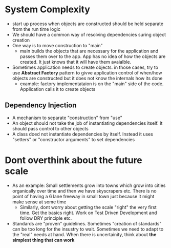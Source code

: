 # System Complexity
* start up process when objects are constructed should be held separate from the run time logic
* We should have a common way of resolving dependencies suring object creation
* One way is to move construction to "main"
    * main builds the objects that are necessary for the application and passes them over to the app. App has no idea of how the objects are created. It just knows that it will have them avaialble.
* Sometimes application  needs to create objects. in those cases, try to use **Abstract Factory** pattern to givve application control of when/how objects are constructed but it does not know the internals how its done
    * example: factory implementataion is on the "main"  side of the code. Application calls it to create objects
## Dependency Injection
* A mechanism to separate "construction" from "use"
* An object should not take the job of instantiating dependencies itself. It should pass control to other objects
* A class doed not instantiate dependencies by itself. Instead it uses "setters" or "constructor arguments" to set dependencies
# Dont overthink about the future scale
* As an example: Small settlements grow into towns which grow into cities organically over time and then we have skyscrapers etc. There is no point of having a 6 lane freeway in small town just because it might make sense at some time
    * Similarly, dont worry about getting the scale "right" the very first time. Get the basics right. Work on Test Driven Development and follow DRY principle etc.
* Standards are "proven" guidelines. Sometimes "creation of standards" can be too long for the insustry to wait. Sometimes we need to adapt to the "real" needs at hand. When there is uncertainity, think about **the simplest thing that can work**
